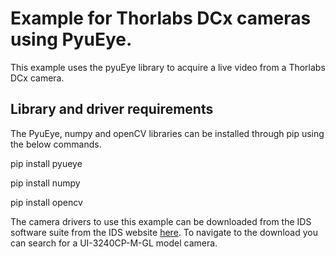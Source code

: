 # Example for Thorlabs DCx cameras using PyuEye.
This example uses the pyuEye library to acquire a live video from a Thorlabs DCx camera. 

## Library and driver requirements
The PyuEye, numpy and openCV libraries can be installed through pip using the below commands. 

pip install pyueye 

pip install numpy

pip install opencv

The camera drivers to use this example can be downloaded from the IDS software suite from the IDS website [here](https://www.ids-imaging.us/downloads.html). To navigate to the download you can search for a UI-3240CP-M-GL model camera.   


